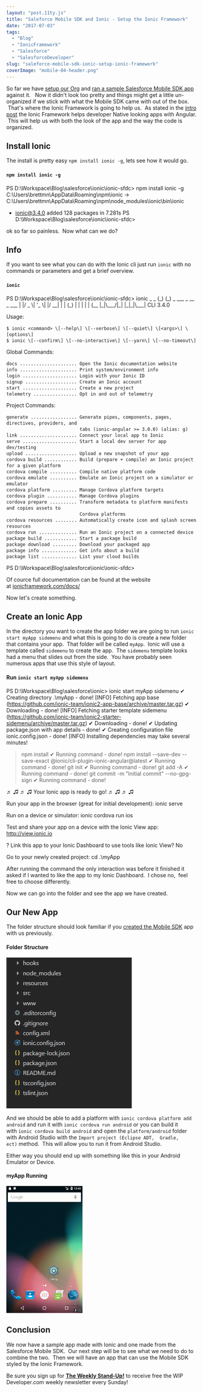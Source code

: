 ```yaml
---
layout: "post.11ty.js"
title: "Saleforce Mobile SDK and Ionic - Setup the Ionic Framework"
date: "2017-07-03"
tags: 
  - "Blog"
  - "IonicFramework"
  - "Salesforce"
  - "SalesforceDeveloper"
slug: "saleforce-mobile-sdk-ionic-setup-ionic-framework"
coverImage: "mobile-04-header.png"
---
```


So far we have [setup our Org](https://wipdeveloper.wpcomstaging.com/2017/06/28/saleforce-mobile-sdk-ionic-setup-org/) and [ran a sample Salesforce Mobile SDK app](https://wipdeveloper.wpcomstaging.com/2017/06/29/saleforce-mobile-sdk-ionic-first-run/) against it.   Now it didn't look too pretty and things might get a little un-organized if we stick with what the Mobile SDK came with out of the box.  That's where the Ionic Framework is going to help us.  As stated in the [intro post](https://wipdeveloper.wpcomstaging.com/2017/06/26/saleforce-mobile-sdk-ionic-intro/) the Ionic Framework helps developer Native looking apps with Angular.  This will help us with both the look of the app and the way the code is organized.

## Install Ionic

The install is pretty easy `npm install ionic -g`, lets see how it would go.

#### `npm install ionic -g`

PS D:\\Workspace\\Blog\\salesforce\\ionic\\ionic-sfdc> npm install ionic -g
C:\\Users\\brettmn\\AppData\\Roaming\\npm\\ionic -> C:\\Users\\brettmn\\AppData\\Roaming\\npm\\node\_modules\\ionic\\bin\\ionic
+ ionic@3.4.0
added 128 packages in 7.281s
PS D:\\Workspace\\Blog\\salesforce\\ionic\\ionic-sfdc>

ok so far so painless.  Now what can we do?

## Info

If you want to see what you can do with the Ionic cli just run `ionic` with no commands or parameters and get a brief overview.

#### `ionic`

PS D:\\Workspace\\Blog\\salesforce\\ionic\\ionic-sfdc> ionic
   \_             \_
  (\_)           (\_)
   \_  \_\_\_  \_ \_\_  \_  \_\_\_
  | |/ \_ \\| '\_ \\| |/ \_\_|
  | | (\_) | | | | | (\_\_
  |\_|\\\_\_\_/|\_| |\_|\_|\\\_\_\_|  CLI 3.4.0

  Usage:

    $ ionic <command> \[--help\] \[--verbose\] \[--quiet\] \[<args>\] \[options\]
    $ ionic \[--confirm\] \[--no-interactive\] \[--yarn\] \[--no-timeout\]

  Global Commands:

    docs ..................... Open the Ionic documentation website
    info ..................... Print system/environment info
    login .................... Login with your Ionic ID
    signup ................... Create an Ionic account
    start .................... Create a new project
    telemetry ................ Opt in and out of telemetry

  Project Commands:

    generate ................. Generate pipes, components, pages, directives, providers, and
                               tabs (ionic-angular >= 3.0.0) (alias: g)
    link ..................... Connect your local app to Ionic
    serve .................... Start a local dev server for app dev/testing
    upload ................... Upload a new snapshot of your app
    cordova build ............ Build (prepare + compile) an Ionic project for a given platform
    cordova compile .......... Compile native platform code
    cordova emulate .......... Emulate an Ionic project on a simulator or emulator
    cordova platform ......... Manage Cordova platform targets
    cordova plugin ........... Manage Cordova plugins
    cordova prepare .......... Transform metadata to platform manifests and copies assets to
                               Cordova platforms
    cordova resources ........ Automatically create icon and splash screen resources
    cordova run .............. Run an Ionic project on a connected device
    package build ............ Start a package build
    package download ......... Download your packaged app
    package info ............. Get info about a build
    package list ............. List your cloud builds

PS D:\\Workspace\\Blog\\salesforce\\ionic\\ionic-sfdc>

Of cource full documentation can be found at the website at [ionicframework.com/docs/](http://ionicframework.com/docs/)

Now let's create something.

## Create an Ionic App

In the directory you want to create the app folder we are going to run `ionic start myApp sidemenu` and what this is going to do is create a new folder that contains your app.  That folder will be called `myApp`.  Ionic will use a template called `sidemenu` to create the app.  The `sidemenu` template looks had a menu that slides out from the side.  You have probably seen numerous apps that use this style of layout.

#### Run `ionic start myApp sidemenu`

PS D:\\Workspace\\Blog\\salesforce\\ionic> ionic start myApp sidemenu
✔ Creating directory .\\myApp - done!
\[INFO\] Fetching app base (https://github.com/ionic-team/ionic2-app-base/archive/master.tar.gz)
✔ Downloading - done!
\[INFO\] Fetching starter template sidemenu
       (https://github.com/ionic-team/ionic2-starter-sidemenu/archive/master.tar.gz)
✔ Downloading - done!
✔ Updating package.json with app details - done!
✔ Creating configuration file ionic.config.json - done!
\[INFO\] Installing dependencies may take several minutes!
> npm install
✔ Running command - done!
> npm install --save-dev --save-exact @ionic/cli-plugin-ionic-angular@latest
✔ Running command - done!
> git init
✔ Running command - done!
> git add -A
✔ Running command - done!
> git commit -m "Initial commit" --no-gpg-sign
✔ Running command - done!

♬ ♫ ♬ ♫  Your Ionic app is ready to go! ♬ ♫ ♬ ♫

Run your app in the browser (great for initial development):
  ionic serve

Run on a device or simulator:
  ionic cordova run ios

Test and share your app on a device with the Ionic View app:
  http://view.ionic.io

? Link this app to your Ionic Dashboard to use tools like Ionic View? No

Go to your newly created project: cd .\\myApp

After running the command the only interaction was before it finished it asked if I wanted to like the app to my Ionic Dashboard.  I chose no,  feel free to choose differently.

Now we can go into the folder and see the app we have created.

## Our New App

The folder structure should look familiar if you [created the Mobile SDK](https://wipdeveloper.wpcomstaging.com/2017/06/27/saleforce-mobile-sdk-ionic-setup-mobile-sdk/) app with us previously.

#### Folder Structure

![Folder Structure](images/mobile-04-00.png)

And we should be able to add a platform with `ionic cordova platform add android` and run it with `ionic cordova run android` or you can build it with `ionic cordova build android` and open the `platform/android` folder with Android Studio with the `Import project (Eclipse ADT,  Gradle, ect)` method.  This will allow you to run it from Android Studio.

Either way you should end up with something like this in your Android Emulator or Device.

#### myApp Running

![myApp Running](images/mobile-04-01.gif)

## Conclusion

We now have a sample app made with Ionic and one made from the Salesforce Mobile SDK.  Our next step will be to see what we need to do to combine the two.  Then we will have an app that can use the Mobile SDK styled by the Ionic Framework.

Be sure you sign up for [**The Weekly Stand-Up!**](https://wipdeveloper.wpcomstaging.com/newsletter/) to receive free the WIP Developer.com weekly newsletter every Sunday!
